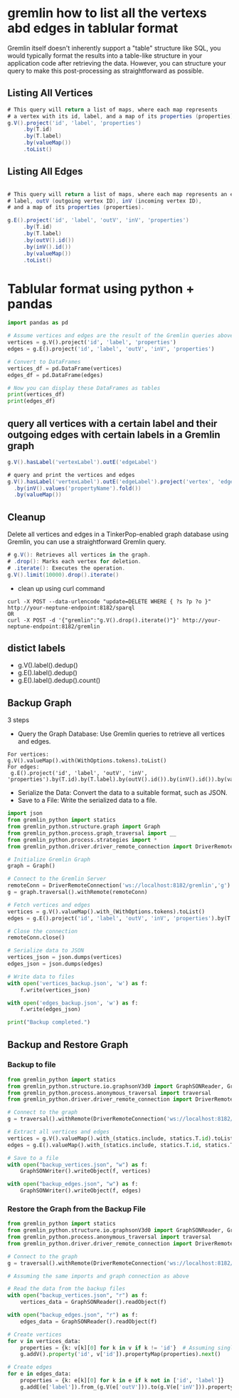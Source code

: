# gremlin how to list all the vertexs abd edges in tablular format

Gremlin itself doesn't inherently support a "table" structure like SQL, you would typically format the results into a table-like structure in your application code after retrieving the data. However, you can structure your query to make this post-processing as straightforward as possible.

## Listing All Vertices
```groovy
# This query will return a list of maps, where each map represents
# a vertex with its id, label, and a map of its properties (properties).
g.V().project('id', 'label', 'properties')
     .by(T.id)
     .by(T.label)
     .by(valueMap())
     .toList()

```

## Listing All Edges
```groovy

# This query will return a list of maps, where each map represents an edge with its id,
# label, outV (outgoing vertex ID), inV (incoming vertex ID), 
# and a map of its properties (properties).

g.E().project('id', 'label', 'outV', 'inV', 'properties')
     .by(T.id)
     .by(T.label)
     .by(outV().id())
     .by(inV().id())
     .by(valueMap())
     .toList()
```

# Tablular format using python + pandas 
```python
import pandas as pd

# Assume vertices and edges are the result of the Gremlin queries above
vertices = g.V().project('id', 'label', 'properties')
edges = g.E().project('id', 'label', 'outV', 'inV', 'properties')

# Convert to DataFrames
vertices_df = pd.DataFrame(vertices)
edges_df = pd.DataFrame(edges)

# Now you can display these DataFrames as tables
print(vertices_df)
print(edges_df)

```

## query all vertices with a certain label and their outgoing edges with certain labels in a Gremlin graph
```groovy
g.V().hasLabel('vertexLabel').outE('edgeLabel')

# query and print the vertices and edges
g.V().hasLabel('vertexLabel').outE('edgeLabel').project('vertex', 'edge')
  .by(inV().values('propertyName').fold())
  .by(valueMap())

```

## Cleanup
Delete all vertices and edges in a TinkerPop-enabled graph database using Gremlin, you can use a straightforward Gremlin query. 

```groovy
# g.V(): Retrieves all vertices in the graph.
# .drop(): Marks each vertex for deletion.
# .iterate(): Executes the operation.
g.V().limit(10000).drop().iterate()
```

- clean up using curl command
```
curl -X POST --data-urlencode "update=DELETE WHERE { ?s ?p ?o }" http://your-neptune-endpoint:8182/sparql
OR
curl -X POST -d '{"gremlin":"g.V().drop().iterate()"}' http://your-neptune-endpoint:8182/gremlin
```

## distict labels
- g.V().label().dedup()
- g.E().label().dedup()
- g.E().label().dedup().count()


## Backup Graph
3 steps
- Query the Graph Database: Use Gremlin queries to retrieve all vertices and edges.
```
For vertices: 
g.V().valueMap().with(WithOptions.tokens).toList()
For edges:
 g.E().project('id', 'label', 'outV', 'inV', 'properties').by(T.id).by(T.label).by(outV().id()).by(inV().id()).by(valueMap()).toList()
```
- Serialize the Data: Convert the data to a suitable format, such as JSON.
- Save to a File: Write the serialized data to a file.
```python
import json
from gremlin_python import statics
from gremlin_python.structure.graph import Graph
from gremlin_python.process.graph_traversal import __
from gremlin_python.process.strategies import *
from gremlin_python.driver.driver_remote_connection import DriverRemoteConnection

# Initialize Gremlin Graph
graph = Graph()

# Connect to the Gremlin Server
remoteConn = DriverRemoteConnection('ws://localhost:8182/gremlin','g')
g = graph.traversal().withRemote(remoteConn)

# Fetch vertices and edges
vertices = g.V().valueMap().with_(WithOptions.tokens).toList()
edges = g.E().project('id', 'label', 'outV', 'inV', 'properties').by(T.id).by(T.label).by(__.outV().id()).by(__.inV().id()).by(__.valueMap()).toList()

# Close the connection
remoteConn.close()

# Serialize data to JSON
vertices_json = json.dumps(vertices)
edges_json = json.dumps(edges)

# Write data to files
with open('vertices_backup.json', 'w') as f:
    f.write(vertices_json)

with open('edges_backup.json', 'w') as f:
    f.write(edges_json)

print("Backup completed.")

```


## Backup and Restore Graph

### Backup to file
```python
from gremlin_python import statics
from gremlin_python.structure.io.graphsonV3d0 import GraphSONReader, GraphSONWriter
from gremlin_python.process.anonymous_traversal import traversal
from gremlin_python.driver.driver_remote_connection import DriverRemoteConnection

# Connect to the graph
g = traversal().withRemote(DriverRemoteConnection('ws://localhost:8182/gremlin','g'))

# Extract all vertices and edges
vertices = g.V().valueMap().with_(statics.include, statics.T.id).toList()
edges = g.E().valueMap().with_(statics.include, statics.T.id, statics.T.label).toList()

# Save to a file
with open("backup_vertices.json", "w") as f:
    GraphSONWriter().writeObject(f, vertices)

with open("backup_edges.json", "w") as f:
    GraphSONWriter().writeObject(f, edges)

```

### Restore the Graph from the Backup File
```python
from gremlin_python import statics
from gremlin_python.structure.io.graphsonV3d0 import GraphSONReader, GraphSONWriter
from gremlin_python.process.anonymous_traversal import traversal
from gremlin_python.driver.driver_remote_connection import DriverRemoteConnection

# Connect to the graph
g = traversal().withRemote(DriverRemoteConnection('ws://localhost:8182/gremlin','g'))

# Assuming the same imports and graph connection as above

# Read the data from the backup files
with open("backup_vertices.json", "r") as f:
    vertices_data = GraphSONReader().readObject(f)

with open("backup_edges.json", "r") as f:
    edges_data = GraphSONReader().readObject(f)

# Create vertices
for v in vertices_data:
    properties = {k: v[k][0] for k in v if k != 'id'}  # Assuming single properties
    g.addV().property('id', v['id']).propertyMap(properties).next()

# Create edges
for e in edges_data:
    properties = {k: e[k][0] for k in e if k not in ['id', 'label']}
    g.addE(e['label']).from_(g.V(e['outV'])).to(g.V(e['inV'])).propertyMap(properties).next()
```
